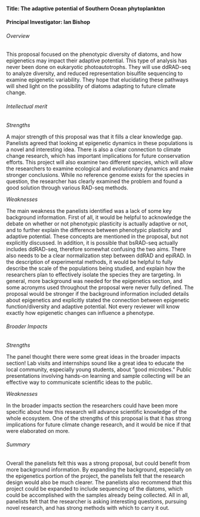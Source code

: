 #### Title: The adaptive potential of Southern Ocean phytoplankton
#### Principal Investigator: Ian Bishop

###### *Overview*

This proposal focused on the phenotypic diversity of diatoms, and how epigenetics may impact their adaptive potential. This type of analysis has never been done on eukaryotic photoautotrophs. They will use ddRAD-seq to analyze diversity, and reduced representation bisulfite sequencing to examine epigenetic variability. They hope that elucidating these pathways will shed light on the possibility of diatoms adapting to future climate change.

###### *Intellectual merit*

*Strengths*

A major strength of this proposal was that it fills a clear knowledge gap. Panelists agreed that looking at epigenetic dynamics in these populations is a novel and interesting idea. There is also a clear connection to climate change research, which has important implications for future conservation efforts. This project will also examine two different species, which will allow the researchers to examine ecological and evolutionary dynamics and make stronger conclusions. While no reference genome exists for the species in question, the researcher has clearly examined the problem and found a good solution through various RAD-seq methods.

*Weaknesses*

The main weakness the panelists identified was a lack of some key background information. First of all, it would be helpful to acknowledge the debate on whether or not phenotypic plasticity is actually adaptive or not, and to further explain the difference between phenotypic plasticity and adaptive potential. These concepts are mentioned in the proposal, but not explicitly discussed. In addition, it is possible that bsRAD-seq actually includes ddRAD-seq, therefore somewhat confusing the two aims. There also needs to be a clear normalization step between ddRAD and epiRAD. In the description of experimental methods, it would be helpful to fully describe the scale of the populations being studied, and explain how the researchers plan to effectively isolate the species they are targeting. In general, more background was needed for the epigenetics section, and some acronyms used throughout the proposal were never fully defined. The proposal would be stronger if the background information included details about epigenetics and explicitly stated the connection between epigenetic function/diversity and adaptive potential. Not every reviewer will know exactly how epigenetic changes can influence a phenotype.

###### *Broader Impacts*

*Strengths*

The panel thought there were some great ideas in the broader impacts section! Lab visits and internships sound like a great idea to educate the local community, especially young students, about “good microbes.” Public presentations involving hands-on learning and sample collecting will be an effective way to communicate scientific ideas to the public.

*Weaknesses*

In the broader impacts section the researchers could have been more specific about how this research will advance scientific knowledge of the whole ecosystem. One of the strengths of this proposal is that it has strong implications for future climate change research, and it would be nice if that were elaborated on more.

###### *Summary*
Overall the panelists felt this was a strong proposal, but could benefit from more background information.  By expanding the background, especially on the epigenetics portion of the project, the panelists felt that the research design would also be much clearer. The panelists also recommend that this project could be expanded to include sequencing of the diatoms, which could be accomplished with the samples already being collected. All in all, panelists felt that the researcher is asking interesting questions, pursuing novel research, and has strong methods with which to carry it out.
